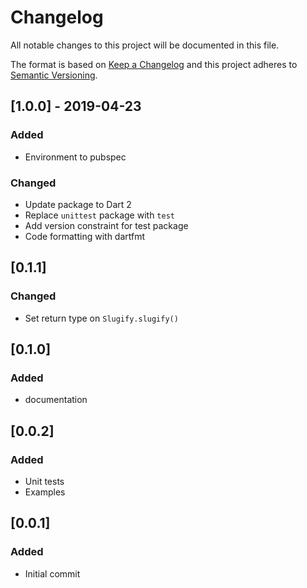 # Changelog
All notable changes to this project will be documented in this file.

The format is based on [Keep a Changelog](http://keepachangelog.com/en/1.0.0/)
and this project adheres to [Semantic Versioning](http://semver.org/spec/v2.0.0.html).

## [1.0.0] - 2019-04-23
### Added
- Environment to pubspec

### Changed
- Update package to Dart 2
- Replace `unittest` package with `test`
- Add version constraint for test package
- Code formatting with dartfmt

## [0.1.1]
### Changed
- Set return type on `Slugify.slugify()`

## [0.1.0]
### Added
- documentation

## [0.0.2]
### Added
- Unit tests
- Examples

## [0.0.1]
### Added
- Initial commit
